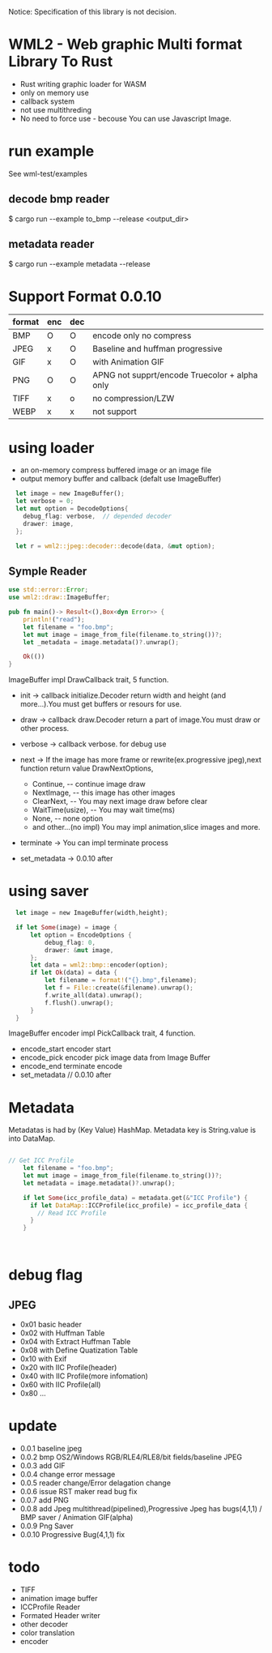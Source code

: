 Notice: Specification of this library is not decision.

# WML2 - Web graphic Multi format Library To Rust
- Rust writing graphic loader for WASM
- only on memory use
- callback system
- not use multithreding
- No need to force use - becouse You can use Javascript Image.

# run example
See wml-test/examples
## decode bmp reader
$ cargo run --example to_bmp --release <inputfile> <output_dir>

## metadata reader
$ cargo run --example metadata --release <inputfile>


# Support Format 0.0.10

|format|enc|dec|  |
|------|---|---|--|
|BMP|O|O|encode only no compress|
|JPEG|x|O|Baseline and huffman progressive|
|GIF|x|O|with Animation GIF|
|PNG|O|O|APNG not supprt/encode Truecolor + alpha only|
|TIFF|x|o|no compression/LZW|
|WEBP|x|x|not support|

# using loader
- an on-memory compress buffered image or an image file 
- output memory buffer and callback (defalt use ImageBuffer)

```rust
  let image = new ImageBuffer();
  let verbose = 0;
  let mut option = DecodeOptions{
    debug_flag: verbose,  // depended decoder
    drawer: image,
  };

  let r = wml2::jpeg::decoder::decode(data, &mut option);
```

## Symple Reader

```rust
use std::error::Error;
use wml2::draw::ImageBuffer;

pub fn main()-> Result<(),Box<dyn Error>> {
    println!("read");
    let filename = "foo.bmp";
    let mut image = image_from_file(filename.to_string())?;
    let _metadata = image.metadata()?.unwrap();

    Ok(())
}


```
 ImageBuffer impl DrawCallback trait, 5 function.

 - init -> callback initialize.Decoder return width and height (and more...).You must get buffers or resours for use.
 - draw -> callback draw.Decoder return a part of image.You must draw or other process.
 - verbose -> callback verbose. for debug use
 - next -> If the image has more frame or rewrite(ex.progressive jpeg),next function return value DrawNextOptions,
    - Continue,             -- continue image draw 
    - NextImage,            -- this image has other images
    - ClearNext,            -- You may next image draw before clear
    - WaitTime(usize),      -- You may wait time(ms)
    - None,                 -- none option
    - and other...(no impl)
   You may impl animation,slice images and more.

 - terminate -> You can impl terminate process
 - set_metadata -> 0.0.10 after 

# using saver
```rust
  let image = new ImageBuffer(width,height);

  if let Some(image) = image {
      let option = EncodeOptions {
          debug_flag: 0,
          drawer: &mut image,    
      };
      let data = wml2::bmp::encoder(option);
      if let Ok(data) = data {
          let filename = format!("{}.bmp",filename);
          let f = File::create(&filename).unwrap();
          f.write_all(data).unwrap();
          f.flush().unwrap();
      }
  }
```

 ImageBuffer encoder impl PickCallback trait, 4 function.

- encode_start encoder start
- encode_pick  encoder pick image data from Image Buffer
- encode_end   terminate encode
- set_metadata // 0.0.10 after

# Metadata
 Metadatas is had by (Key Value) HashMap.
 Metadata key is String.value is into DataMap.

```rust

// Get ICC Profile
    let filename = "foo.bmp";
    let mut image = image_from_file(filename.to_string())?;
    let metadata = image.metadata()?.unwrap();

    if let Some(icc_profile_data) = metadata.get(&"ICC Profile") {
      if let DataMap::ICCProfile(icc_profile) = icc_profile_data {
        // Read ICC Profile
      }
    }

  

```

# debug flag
## JPEG
-  0x01 basic header
-  0x02 with Huffman Table
-  0x04 with Extract Huffman Table 
-  0x08 with Define Quatization Table
-  0x10 with Exif
-  0x20 with IIC Profile(header)
-  0x40 with IIC Profile(more infomation)
-  0x60 with IIC Profile(all)
-  0x80 ...
# update
- 0.0.1 baseline jpeg
- 0.0.2 bmp OS2/Windows RGB/RLE4/RLE8/bit fields/baseline JPEG
- 0.0.3 add GIF
- 0.0.4 change error message
- 0.0.5 reader change/Error delagation change
- 0.0.6 issue RST maker read bug fix
- 0.0.7 add PNG
- 0.0.8 add Jpeg multithread(pipelined),Progressive Jpeg has bugs(4,1,1) / BMP saver / Animation GIF(alpha)
- 0.0.9 Png Saver
- 0.0.10 Progressive Bug(4,1,1) fix

# todo
- TIFF
- animation image buffer
- ICCProfile Reader
- Formated Header writer
- other decoder
- color translation
- encoder
